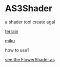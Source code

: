 AS3Shader
===========

a shader tool create agal

<a href='http://matrix3d.github.io/as3/2014/10/20/terrain/'>terrain</a>

<a href='http://matrix3d.github.io/assets/native3d/flashshadermiku'>miku</a>

how to use?

<a href='https://github.com/matrix3d/FlashShader/blob/master/example/src/gl3d/shaders/posts/FlowerShader.as'>see the FlowerShader.as</a>